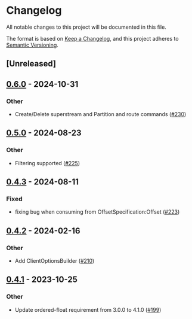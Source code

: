 # Changelog
All notable changes to this project will be documented in this file.

The format is based on [Keep a Changelog](https://keepachangelog.com/en/1.0.0/),
and this project adheres to [Semantic Versioning](https://semver.org/spec/v2.0.0.html).

## [Unreleased]

## [0.6.0](https://github.com/rabbitmq/rabbitmq-stream-rust-client/compare/rabbitmq-stream-protocol-v0.5.0...rabbitmq-stream-protocol-v0.6.0) - 2024-10-31

### Other

- Create/Delete superstream and Partition and route commands ([#230](https://github.com/rabbitmq/rabbitmq-stream-rust-client/pull/230))

## [0.5.0](https://github.com/rabbitmq/rabbitmq-stream-rust-client/compare/rabbitmq-stream-protocol-v0.4.3...rabbitmq-stream-protocol-v0.5.0) - 2024-08-23

### Other
- Filtering supported ([#225](https://github.com/rabbitmq/rabbitmq-stream-rust-client/pull/225))

## [0.4.3](https://github.com/rabbitmq/rabbitmq-stream-rust-client/compare/rabbitmq-stream-protocol-v0.4.2...rabbitmq-stream-protocol-v0.4.3) - 2024-08-11

### Fixed
- fixing bug when consuming from OffsetSpecification:Offset ([#223](https://github.com/rabbitmq/rabbitmq-stream-rust-client/pull/223))

## [0.4.2](https://github.com/rabbitmq/rabbitmq-stream-rust-client/compare/rabbitmq-stream-protocol-v0.4.1...rabbitmq-stream-protocol-v0.4.2) - 2024-02-16

### Other
- Add ClientOptionsBuilder ([#210](https://github.com/rabbitmq/rabbitmq-stream-rust-client/pull/210))

## [0.4.1](https://github.com/rabbitmq/rabbitmq-stream-rust-client/compare/rabbitmq-stream-protocol-v0.4.0...rabbitmq-stream-protocol-v0.4.1) - 2023-10-25

### Other
- Update ordered-float requirement from 3.0.0 to 4.1.0 ([#199](https://github.com/rabbitmq/rabbitmq-stream-rust-client/pull/199))
